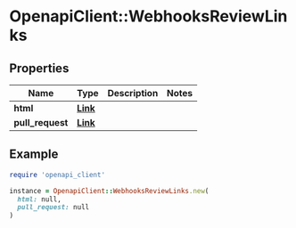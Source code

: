 # OpenapiClient::WebhooksReviewLinks

## Properties

| Name | Type | Description | Notes |
| ---- | ---- | ----------- | ----- |
| **html** | [**Link**](Link.md) |  |  |
| **pull_request** | [**Link**](Link.md) |  |  |

## Example

```ruby
require 'openapi_client'

instance = OpenapiClient::WebhooksReviewLinks.new(
  html: null,
  pull_request: null
)
```

